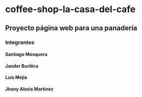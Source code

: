 # coffee-shop-la-casa-del-cafe
## Proyecto página web para una panadería
### Integrantes
#### Santiago Mosquera
#### Jander Buritica
#### Luis Mejia
#### Jhony Alexis Martinez
